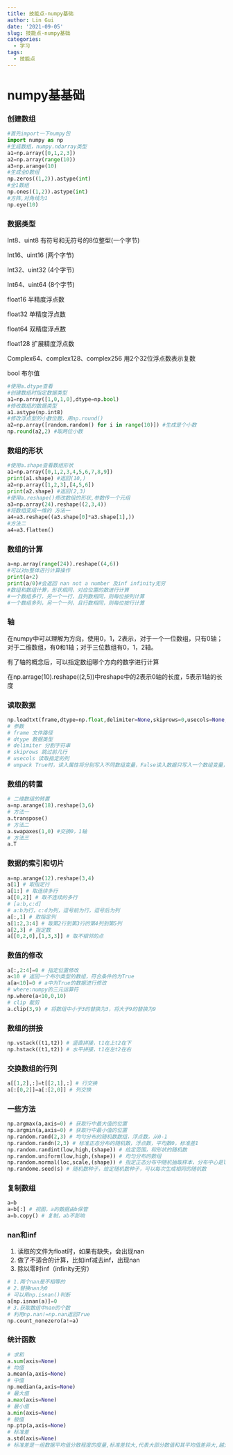 ```yaml
---
title: 技能点-numpy基础
author: Lin Gui
date: '2021-09-05'
slug: 技能点-numpy基础
categories:
  - 学习
tags:
  - 技能点
---
```

# numpy基基础

### 创建数组

```python
#首先import一下numpy包
import numpy as np
#生成数组，numpy.ndarray类型
a1=np.array([0,1,2,3])
a2=np.array(range(10))
a3=np.arange(10)
#生成全0数组
np.zeros((1,2)).astype(int)
#全1数组
np.ones((1,2)).astype(int)
#方阵,对角线为1
np.eye(10)
```

### 数据类型

Int8、uint8 有符号和无符号的8位整型(一个字节)

Int16、uint16 (两个字节)

Int32、uint32 (4个字节)

Int64、uint64 (8个字节)

float16 半精度浮点数

float32 单精度浮点数

float64 双精度浮点数

float128 扩展精度浮点数

Complex64、complex128、complex256 用2个32位浮点数表示复数

bool 布尔值

```python
#使用a.dtype查看
#创建数组时指定数据类型
a1=np.array([1,0,1,0],dtype=np.bool)
#修改数组的数据类型
a1.astype(np.int8)
#修改浮点型的小数位数，用np.round()
a2=np.array([random.random() for i in range(10)]) #生成是个小数
np.round(a2,2) #取两位小数
```

### 数组的形状

```python
#使用a.shape查看数组形状
a1=np.array([0,1,2,3,4,5,6,7,8,9])
print(a1.shape) #返回(10,)
a2=np.array([1,2,3],[4,5,6])
print(a2.shape) #返回(2,3)
#使用a.reshape()修改数组的形状,参数传一个元组
a3=np.array(24).reshape((2,3,4))
#将数组变成一维的 方法一
a4=a3.reshape((a3.shape[0]*a3.shape[1],))
#方法二
a4=a3.flatten()
```

###  数组的计算

```python
a=np.array(range(24)).reshape((4,6))
#可以对a整体进行计算操作
print(a+2)
print(a/0)#会返回 nan not a number 及inf infinity无穷
#数组和数组计算，形状相同，对应位置的数进行计算
#一个数组多行，另一个一行，且列数相同，则每位按列计算
#一个数组多列，另一个一列，且行数相同，则每位按行计算
```

### 轴

在numpy中可以理解为方向，使用0，1，2表示，对于一个一位数组，只有0轴；对于二维数组，有0和1轴；对于三位数组有0，1，2轴。

有了轴的概念后，可以指定数组哪个方向的数字进行计算

在np.arrage(10).reshape((2,5))中reshape中的2表示0轴的长度，5表示1轴的长度

### 读取数据

```python
np.loadtxt(frame,dtype=np.float,delimiter=None,skiprows=0,usecols=None,unpack=False)
# 参数
# frame 文件路径
# dtype 数据类型
# delimiter 分割字符串
# skiprows 跳过前几行
# usecols 读取指定的列
# umpack True时，读入属性将分别写入不同数组变量，False读入数据只写入一个数组变量，默认false。当umpack为True时，可以起到转置的效果
```

### 数组的转置

```python
# 二维数组的转置
a=np.arange(18).reshape(3,6)
# 方法一
a.transpose()
# 方法二
a.swapaxes(1,0) #交换0，1轴
# 方法三
a.T
```

### 数据的索引和切片

```python
a=np.arange(12).reshape(3,4)
a[1] # 取指定行
a[1:] # 取连续多行
a[[0,2]] # 取不连续的多行
# [a:b,c:d]
# a:b为行，c:d为列，逗号前为行，逗号后为列
a[:,1] # 取指定列
a[1:2,3:4] # 取第2行到第3行的第4列到第5列
a[2,3] # 指定数
a[[0,2,0],[1,3,3]] # 取不相邻的点
```

### 数值的修改

```python
a[:,2:4]=0 # 指定位置修改
a<10 # 返回一个布尔类型的数组，符合条件的为True
a[a<10]=0 # a中为True的数据进行修改
# where:numpy的三元运算符
np.where(a<10,0,10)
# clip 裁剪
a.clip(3,9) # 将数组中小于3的替换为3，将大于9的替换为9
```

### 数组的拼接

```python
np.vstack((t1,t2)) # 竖直拼接，t1在上t2在下
np.hstack((t1,t2)) # 水平拼接，t1在左t2在右
```

### 交换数组的行列

```python
a[[1,2],:]=t[[2,1],:] # 行交换
a[:[0,2]]=a[:[2,0]] # 列交换
```

### 一些方法

```python
np.argmax(a,axis=0) # 获取行中最大值的位置
np.argmin(a,axis=0) # 获取行中最小值的位置
np.random.rand(2,3) # 均匀分布的随机数数组，浮点数，从0-1
np.random.randn(2,3) # 标准正态分布的随机数，浮点数，平均数0，标准差1
np.random.randint(low,high,(shape)) # 给定范围，和形状的随机数
np.random.uniform(low,high,(shape)) # 均匀分布的数组
np.random.normal(loc,scale,(shape)) # 指定正态分布中随机抽取样本，分布中心是loc（概率分布的均值），scale是标准差
np.randome.seed(s) # 随机数种子，给定随机数种子，可以每次生成相同的随机数
```

### 复制数组

```python
a=b
a=b[:] # 视图，a的数据由b保管
a=b.copy() # 复制，ab不影响
```

### nan和inf

1.  读取的文件为float时，如果有缺失，会出现nan
2.  做了不适合的计算，比如inf减去inf，出现nan
3.  除以零时inf（infinity无穷）

```python
# 1.两个nan是不相等的
# 2.替换nan为0
# 可以用np.isnan()判断
a[np.isnan(a)]=0
# 3.获取数组中nan的个数
# 利用np.nan!=np.nan返回True
np.count_nonezero(a!=a)
```

### 统计函数	

```python
# 求和
a.sum(axis=None)
# 均值
a.mean(a,axis=None)
# 中值
np.median(a,axis=None)
# 最大值
a.max(axis=None)
# 最小值
a.min(axis=None)
# 极值
np.ptp(a,axis=None)
# 标准差
a.std(axis=None)
# 标准差是一组数据平均值分散程度的度量,标准差较大,代表大部分数值和其平均值差异大,越大代表数据波动情况不稳定
```
